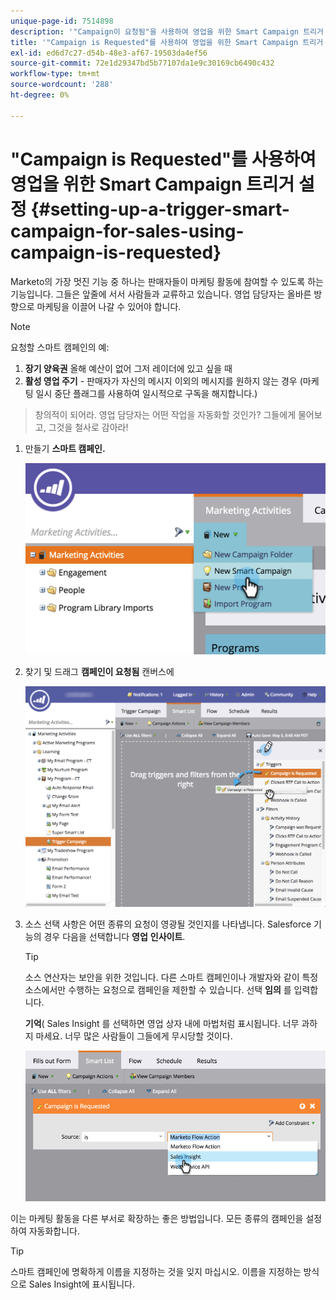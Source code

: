 ```yaml
---
unique-page-id: 7514898
description: '"Campaign이 요청됨"을 사용하여 영업을 위한 Smart Campaign 트리거 설정 - Marketo 문서 - 제품 설명서'
title: '"Campaign is Requested"를 사용하여 영업을 위한 Smart Campaign 트리거 설정'
exl-id: ed6d7c27-d54b-48e3-af67-19503da4ef56
source-git-commit: 72e1d29347bd5b77107da1e9c30169cb6490c432
workflow-type: tm+mt
source-wordcount: '288'
ht-degree: 0%

---
```


# &quot;Campaign is Requested&quot;를 사용하여 영업을 위한 Smart Campaign 트리거 설정 {#setting-up-a-trigger-smart-campaign-for-sales-using-campaign-is-requested}

Marketo의 가장 멋진 기능 중 하나는 판매자들이 마케팅 활동에 참여할 수 있도록 하는 기능입니다. 그들은 앞줄에 서서 사람들과 교류하고 있습니다. 영업 담당자는 올바른 방향으로 마케팅을 이끌어 나갈 수 있어야 합니다.

>[!NOTE]
>
>요청할 스마트 캠페인의 예:
>
>1. **장기 양육권** 올해 예산이 없어 그저 레이더에 있고 싶을 때
>1. **활성 영업 주기** - 판매자가 자신의 메시지 이외의 메시지를 원하지 않는 경우 (마케팅 일시 중단 플래그를 사용하여 일시적으로 구독을 해지합니다.)

>
>창의적이 되어라. 영업 담당자는 어떤 작업을 자동화할 것인가? 그들에게 물어보고, 그것을 철사로 감아라!

1. 만들기 **스마트 캠페인.**

   ![](assets/image2015-5-20-16-3a3-3a25.png)

1. 찾기 및 드래그 **캠페인이 요청됨** 캔버스에

   ![](assets/campaignfilterdrag.png)

1. 소스 선택 사항은 어떤 종류의 요청이 영광될 것인지를 나타냅니다. Salesforce 기능의 경우 다음을 선택합니다 **영업** **인사이트**.

   >[!TIP]
   >
   >소스 연산자는 보안을 위한 것입니다. 다른 스마트 캠페인이나 개발자와 같이 특정 소스에서만 수행하는 요청으로 캠페인을 제한할 수 있습니다. 선택 **임의** 를 입력합니다.
   >
   >**기억**( Sales Insight 를 선택하면 영업 상자 내에 마법처럼 표시됩니다. 너무 과하지 마세요. 너무 많은 사람들이 그들에게 무시당할 것이다.

   ![](assets/image2015-5-20-17-3a56-3a56.png)

이는 마케팅 활동을 다른 부서로 확장하는 좋은 방법입니다. 모든 종류의 캠페인을 설정하여 자동화합니다.

>[!TIP]
>
>스마트 캠페인에 명확하게 이름을 지정하는 것을 잊지 마십시오. 이름을 지정하는 방식으로 Sales Insight에 표시됩니다.
